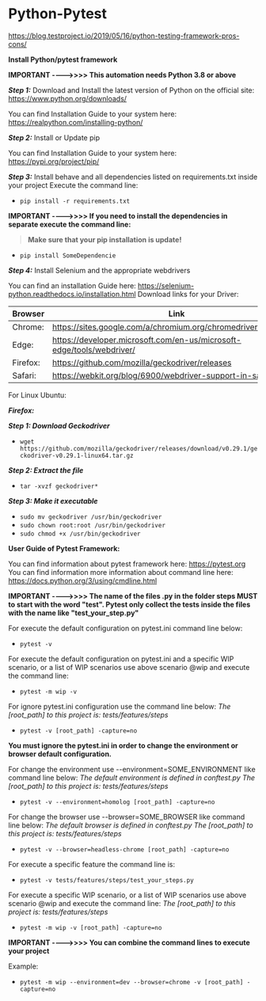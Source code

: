 # Python-Pytest

https://blog.testproject.io/2019/05/16/python-testing-framework-pros-cons/

**Install Python/pytest framework**

**IMPORTANT ---->>>>  This automation needs Python 3.8 or above**

***Step 1:*** Download and Install the latest version of Python on the official site: https://www.python.org/downloads/
        
You can find Installation Guide to your system here:  https://realpython.com/installing-python/


***Step 2:*** Install or Update pip
        
You can find Installation Guide to your system here:  https://pypi.org/project/pip/


***Step 3:*** Install behave and all dependencies listed on requirements.txt inside your project
        Execute the command line:
        
* `pip install -r requirements.txt` 

**IMPORTANT ---->>>>  If you need to install the dependencies in separate execute the command line:**
                  
                  
> **Make sure that your pip installation is update!** 

        
* `pip install SomeDependencie` 

***Step 4:*** Install Selenium and the appropriate webdrivers
       
You can find an installation Guide here:  https://selenium-python.readthedocs.io/installation.html
Download links for your Driver:
        
        
| Browser | Link                                                                  |
| ------  | --------------------------------------------------------------------- |
| Chrome: | https://sites.google.com/a/chromium.org/chromedriver/downloads        |
| Edge:   | https://developer.microsoft.com/en-us/microsoft-edge/tools/webdriver/ | 
| Firefox:| https://github.com/mozilla/geckodriver/releases                       | 
| Safari: | https://webkit.org/blog/6900/webdriver-support-in-safari-10/          | 
       
For Linux Ubuntu:

***Firefox:***

***Step 1: Download Geckodriver***
*   `wget https://github.com/mozilla/geckodriver/releases/download/v0.29.1/geckodriver-v0.29.1-linux64.tar.gz`

***Step 2: Extract the file***
*   `tar -xvzf geckodriver*`

***Step 3: Make it executable***
*   `sudo mv geckodriver /usr/bin/geckodriver`
*   `sudo chown root:root /usr/bin/geckodriver`
*   `sudo chmod +x /usr/bin/geckodriver`


**User Guide of Pytest Framework:**

You can find information about pytest framework here: https://pytest.org
You can find information more information about command line here: https://docs.python.org/3/using/cmdline.html

**IMPORTANT ---->>>>  The name of the files .py in the folder steps MUST to start with the word "test". Pytest only 
collect the tests inside the files with the name like "test_your_step.py"** 

For execute the default configuration on pytest.ini command line below:

*   `pytest -v` 

For execute the default configuration on pytest.ini and a specific WIP scenario, or a list of WIP scenarios use above scenario @wip and execute the command line:

*   `pytest -m wip -v` 

For ignore pytest.ini configuration use the command line below:
        *The [root_path] to this project is: tests/features/steps*

*   `pytest -v [root_path] -capture=no` 

**You must ignore the pytest.ini in order to change the environment or browser default configuration.**

For change the environment use --environment=SOME_ENVIRONMENT like command line below:
        *The default environment is defined in conftest.py*
        *The [root_path] to this project is: tests/features/steps*
      
*   `pytest -v --environment=homolog [root_path] -capture=no` 


For change the browser use --browser=SOME_BROWSER like command line below:
        *The default browser is defined in conftest.py*
        *The [root_path] to this project is: tests/features/steps*

*  `pytest -v --browser=headless-chrome [root_path] -capture=no` 

For execute a specific feature the command line is:
        
*  `pytest -v tests/features/steps/test_your_steps.py` 


For execute a specific WIP scenario, or a list of WIP scenarios use above scenario @wip and execute the command line:
        *The [root_path] to this project is: tests/features/steps*

*  `pytest -m wip -v [root_path] -capture=no` 


**IMPORTANT ---->>>>  You can combine the command lines to execute your project**

Example:

*  `pytest -m wip --environment=dev --browser=chrome -v [root_path] -capture=no`
